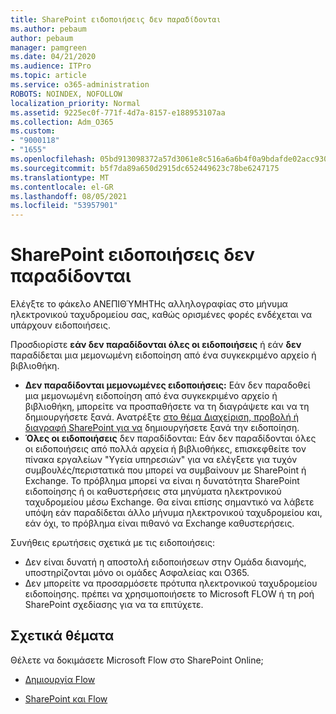 ```yaml
---
title: SharePoint ειδοποιήσεις δεν παραδίδονται
ms.author: pebaum
author: pebaum
manager: pamgreen
ms.date: 04/21/2020
ms.audience: ITPro
ms.topic: article
ms.service: o365-administration
ROBOTS: NOINDEX, NOFOLLOW
localization_priority: Normal
ms.assetid: 9225ec0f-771f-4d7a-8157-e188953107aa
ms.collection: Adm_O365
ms.custom:
- "9000118"
- "1655"
ms.openlocfilehash: 05bd913098372a57d3061e8c516a6a6b4f0a9bdafde02acc930062d6281d06dd
ms.sourcegitcommit: b5f7da89a650d2915dc652449623c78be6247175
ms.translationtype: MT
ms.contentlocale: el-GR
ms.lasthandoff: 08/05/2021
ms.locfileid: "53957901"
---
```

# <a name="sharepoint-alert-notifications-not-delivered"></a>SharePoint ειδοποιήσεις δεν παραδίδονται

Ελέγξτε το φάκελο ΑΝΕΠΙΘΎΜΗΤΗς αλληλογραφίας στο μήνυμα ηλεκτρονικού ταχυδρομείου σας, καθώς ορισμένες φορές ενδέχεται να υπάρχουν ειδοποιήσεις.

Προσδιορίστε **εάν δεν παραδίδονται όλες οι ειδοποιήσεις** ή εάν **δεν** παραδίδεται μια μεμονωμένη ειδοποίηση από ένα συγκεκριμένο αρχείο ή βιβλιοθήκη.

- **Δεν παραδίδονται μεμονωμένες ειδοποιήσεις:** Εάν δεν παραδοθεί μια μεμονωμένη ειδοποίηση από ένα συγκεκριμένο αρχείο ή βιβλιοθήκη, μπορείτε να προσπαθήσετε να τη διαγράψετε και να τη δημιουργήσετε ξανά. Ανατρέξτε [στο θέμα Διαχείριση, προβολή ή διαγραφή SharePoint για να](https://support.office.com/article/manage-view-or-delete-sharepoint-alerts-99dfb19c-9a90-4a8c-aba1-aa8c8afb0de2) δημιουργήσετε ξανά την ειδοποίηση.
- **Όλες οι ειδοποιήσεις** δεν παραδίδονται: Εάν δεν παραδίδονται όλες οι [](https://admin.microsoft.com/AdminPortal/Home#/servicehealth) ειδοποιήσεις από πολλά αρχεία ή βιβλιοθήκες, επισκεφθείτε τον πίνακα εργαλείων "Υγεία υπηρεσιών" για να ελέγξετε για τυχόν συμβουλές/περιστατικά που μπορεί να συμβαίνουν με SharePoint ή Exchange. Το πρόβλημα μπορεί να είναι η δυνατότητα SharePoint ειδοποίησης ή οι καθυστερήσεις στα μηνύματα ηλεκτρονικού ταχυδρομείου μέσω Exchange. Θα είναι επίσης σημαντικό να λάβετε υπόψη εάν παραδίδεται άλλο μήνυμα ηλεκτρονικού ταχυδρομείου και, εάν όχι, το πρόβλημα είναι πιθανό να Exchange καθυστερήσεις.

Συνήθεις ερωτήσεις σχετικά με τις ειδοποιήσεις:

- Δεν είναι δυνατή η αποστολή ειδοποιήσεων στην Ομάδα διανομής, υποστηρίζονται μόνο οι ομάδες Ασφαλείας και O365.
- Δεν μπορείτε να προσαρμόσετε πρότυπα ηλεκτρονικού ταχυδρομείου ειδοποίησης. πρέπει να χρησιμοποιήσετε το Microsoft FLOW ή τη ροή SharePoint σχεδίασης για να τα επιτύχετε.

## <a name="related-topics"></a>Σχετικά θέματα

Θέλετε να δοκιμάσετε Microsoft Flow στο SharePoint Online;

- [Δημιουργία Flow](https://support.office.com/article/a9c3e03b-0654-46af-a254-20252e580d01)

- [SharePoint και Flow](https://flow.microsoft.com//blog/sharepoint-and-flow/)
